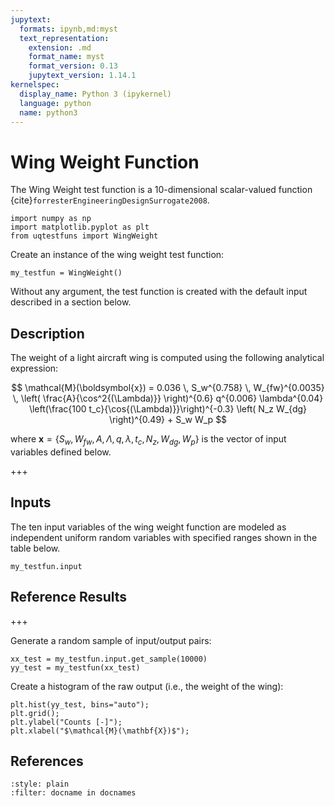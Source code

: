 ```yaml
---
jupytext:
  formats: ipynb,md:myst
  text_representation:
    extension: .md
    format_name: myst
    format_version: 0.13
    jupytext_version: 1.14.1
kernelspec:
  display_name: Python 3 (ipykernel)
  language: python
  name: python3
---
```


# Wing Weight Function

The Wing Weight test function is a 10-dimensional scalar-valued function {cite}`forresterEngineeringDesignSurrogate2008`.

```{code-cell} ipython3
import numpy as np
import matplotlib.pyplot as plt
from uqtestfuns import WingWeight
```

Create an instance of the wing weight test function:

```{code-cell} ipython3
my_testfun = WingWeight()
```

Without any argument, the test function is created with the default input described in a section below.

## Description

The weight of a light aircraft wing is computed using the following analytical expression:

$$
\mathcal{M}(\boldsymbol{x}) = 0.036 \, S_w^{0.758} \, W_{fw}^{0.0035} \, \left( \frac{A}{\cos^2{(\Lambda)}} \right)^{0.6} q^{0.006} \lambda^{0.04} \left(\frac{100 t_c}{\cos{(\Lambda)}}\right)^{-0.3} \left( N_z W_{dg} \right)^{0.49} + S_w W_p 
$$

where $\boldsymbol{x} = \{ S_w, W_{fw}, A, \Lambda, q, \lambda, t_c, N_z, W_{dg}, W_p\}$ is the vector of input variables defined below.

+++

## Inputs

The ten input variables of the wing weight function are modeled as independent uniform random variables with specified ranges shown in the table below.

```{code-cell} ipython3
my_testfun.input
```

## Reference Results

+++

Generate a random sample of input/output pairs:

```{code-cell} ipython3
xx_test = my_testfun.input.get_sample(10000)
yy_test = my_testfun(xx_test)
```

Create a histogram of the raw output (i.e., the weight of the wing):

```{code-cell} ipython3
plt.hist(yy_test, bins="auto");
plt.grid();
plt.ylabel("Counts [-]");
plt.xlabel("$\mathcal{M}(\mathbf{X})$");
```

## References

```{bibliography}
:style: plain
:filter: docname in docnames
```
